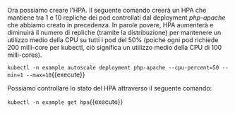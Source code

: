 
Ora possiamo creare l'HPA.
Il seguente comando creerà un HPA che mantiene tra 1 e 10 repliche dei pod controllati dal deployment *php-apache* che abbiamo creato in precedenza. In parole povere, HPA aumenterà e diminuirà il numero di repliche (tramite la distribuzione) per mantenere un utilizzo medio della CPU su tutti i pod del 50% (poiché ogni pod richiede 200 milli-core per kubectl, ciò significa un utilizzo medio della CPU di 100 milli-cores).

`kubectl -n example autoscale deployment php-apache --cpu-percent=50 --min=1 --max=10`{{execute}}

Possiamo controllare lo stato del HPA attraverso il seguente comando:

`kubectl -n example get hpa`{{execute}}
